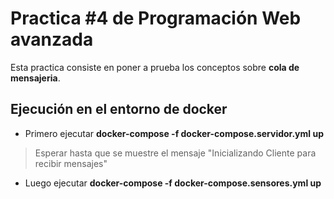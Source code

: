 # Practica #4 de Programación Web avanzada 

Esta practica consiste en poner a prueba los conceptos sobre **cola de mensajeria**.
## Ejecución en el entorno de docker
- Primero ejecutar **docker-compose -f docker-compose.servidor.yml up** 
> Esperar hasta que se muestre el mensaje "Inicializando Cliente para recibir mensajes" 
- Luego ejecutar **docker-compose -f docker-compose.sensores.yml up** 
